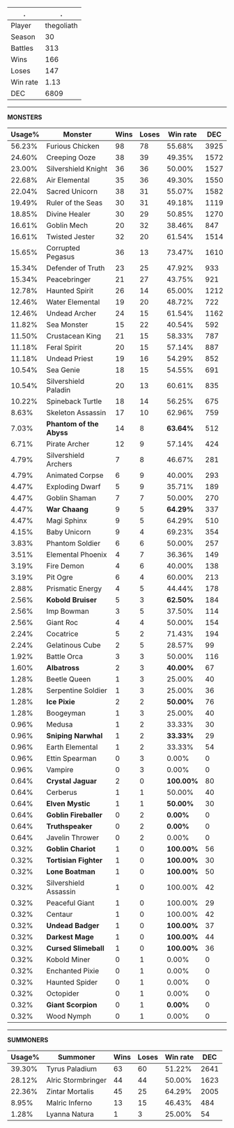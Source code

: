 .|.
|-|-
Player|thegoliath
Season|30
Battles|313
Wins|166
Loses|147
Win rate|1.13
DEC|6809

---
**MONSTERS**

Usage%|Monster|Wins|Loses|Win rate|DEC|
-|-|-|-|-|-|
56.23%|Furious Chicken|98|78|55.68%|3925|
24.60%|Creeping Ooze|38|39|49.35%|1572|
23.00%|Silvershield Knight|36|36|50.00%|1527|
22.68%|Air Elemental|35|36|49.30%|1550|
22.04%|Sacred Unicorn|38|31|55.07%|1582|
19.49%|Ruler of the Seas|30|31|49.18%|1119|
18.85%|Divine Healer|30|29|50.85%|1270|
16.61%|Goblin Mech|20|32|38.46%|847|
16.61%|Twisted Jester|32|20|61.54%|1514|
15.65%|Corrupted Pegasus|36|13|73.47%|1610|
15.34%|Defender of Truth|23|25|47.92%|933|
15.34%|Peacebringer|21|27|43.75%|921|
12.78%|Haunted Spirit|26|14|65.00%|1212|
12.46%|Water Elemental|19|20|48.72%|722|
12.46%|Undead Archer|24|15|61.54%|1162|
11.82%|Sea Monster|15|22|40.54%|592|
11.50%|Crustacean King|21|15|58.33%|787|
11.18%|Feral Spirit|20|15|57.14%|887|
11.18%|Undead Priest|19|16|54.29%|852|
10.54%|Sea Genie|18|15|54.55%|691|
10.54%|Silvershield Paladin|20|13|60.61%|835|
10.22%|Spineback Turtle|18|14|56.25%|675|
8.63%|Skeleton Assassin|17|10|62.96%|759|
7.03%|**Phantom of the Abyss**|14|8|**63.64%**|512|
6.71%|Pirate Archer|12|9|57.14%|424|
4.79%|Silvershield Archers|7|8|46.67%|281|
4.79%|Animated Corpse|6|9|40.00%|293|
4.47%|Exploding Dwarf|5|9|35.71%|189|
4.47%|Goblin Shaman|7|7|50.00%|270|
4.47%|**War Chaang**|9|5|**64.29%**|337|
4.47%|Magi Sphinx|9|5|64.29%|510|
4.15%|Baby Unicorn|9|4|69.23%|354|
3.83%|Phantom Soldier|6|6|50.00%|257|
3.51%|Elemental Phoenix|4|7|36.36%|149|
3.19%|Fire Demon|4|6|40.00%|138|
3.19%|Pit Ogre|6|4|60.00%|213|
2.88%|Prismatic Energy|4|5|44.44%|178|
2.56%|**Kobold Bruiser**|5|3|**62.50%**|184|
2.56%|Imp Bowman|3|5|37.50%|114|
2.56%|Giant Roc|4|4|50.00%|154|
2.24%|Cocatrice|5|2|71.43%|194|
2.24%|Gelatinous Cube|2|5|28.57%|99|
1.92%|Battle Orca|3|3|50.00%|116|
1.60%|**Albatross**|2|3|**40.00%**|67|
1.28%|Beetle Queen|1|3|25.00%|40|
1.28%|Serpentine Soldier|1|3|25.00%|36|
1.28%|**Ice Pixie**|2|2|**50.00%**|76|
1.28%|Boogeyman|1|3|25.00%|40|
0.96%|Medusa|1|2|33.33%|30|
0.96%|**Sniping Narwhal**|1|2|**33.33%**|29|
0.96%|Earth Elemental|1|2|33.33%|54|
0.96%|Ettin Spearman|0|3|0.00%|0|
0.96%|Vampire|0|3|0.00%|0|
0.64%|**Crystal Jaguar**|2|0|**100.00%**|80|
0.64%|Cerberus|1|1|50.00%|40|
0.64%|**Elven Mystic**|1|1|**50.00%**|30|
0.64%|**Goblin Fireballer**|0|2|**0.00%**|0|
0.64%|**Truthspeaker**|0|2|**0.00%**|0|
0.64%|Javelin Thrower|0|2|0.00%|0|
0.32%|**Goblin Chariot**|1|0|**100.00%**|56|
0.32%|**Tortisian Fighter**|1|0|**100.00%**|30|
0.32%|**Lone Boatman**|1|0|**100.00%**|50|
0.32%|Silvershield Assassin|1|0|100.00%|42|
0.32%|Peaceful Giant|1|0|100.00%|29|
0.32%|Centaur|1|0|100.00%|42|
0.32%|**Undead Badger**|1|0|**100.00%**|37|
0.32%|**Darkest Mage**|1|0|**100.00%**|44|
0.32%|**Cursed Slimeball**|1|0|**100.00%**|36|
0.32%|Kobold Miner|0|1|0.00%|0|
0.32%|Enchanted Pixie|0|1|0.00%|0|
0.32%|Haunted Spider|0|1|0.00%|0|
0.32%|Octopider|0|1|0.00%|0|
0.32%|**Giant Scorpion**|0|1|**0.00%**|0|
0.32%|Wood Nymph|0|1|0.00%|0|

---
**SUMMONERS**

Usage%|Summoner|Wins|Loses|Win rate|DEC|
-|-|-|-|-|-|
39.30%|Tyrus Paladium|63|60|51.22%|2641|
28.12%|Alric Stormbringer|44|44|50.00%|1623|
22.36%|Zintar Mortalis|45|25|64.29%|2005|
8.95%|Malric Inferno|13|15|46.43%|484|
1.28%|Lyanna Natura|1|3|25.00%|54|
